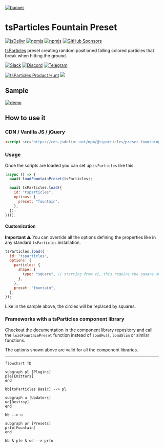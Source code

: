 [![banner](https://particles.js.org/images/banner3.png)](https://particles.js.org)

# tsParticles Fountain Preset

[![jsDelivr](https://data.jsdelivr.com/v1/package/npm/@tsparticles/preset-fountain/badge)](https://www.jsdelivr.com/package/npm/@tsparticles/preset-fountain) [![npmjs](https://badge.fury.io/js/@tsparticles/preset-fountain.svg)](https://www.npmjs.com/package/@tsparticles/preset-fountain) [![npmjs](https://img.shields.io/npm/dt/@tsparticles/preset-fountain)](https://www.npmjs.com/package/@tsparticles/preset-fountain) [![GitHub Sponsors](https://img.shields.io/github/sponsors/matteobruni)](https://github.com/sponsors/matteobruni)

[tsParticles](https://github.com/tsparticles/tsparticles) preset creating random positioned falling colored particles
that break when hitting the ground.

[![Slack](https://particles.js.org/images/slack.png)](https://join.slack.com/t/tsparticles/shared_invite/enQtOTcxNTQxNjQ4NzkxLWE2MTZhZWExMWRmOWI5MTMxNjczOGE1Yjk0MjViYjdkYTUzODM3OTc5MGQ5MjFlODc4MzE0N2Q1OWQxZDc1YzI) [![Discord](https://particles.js.org/images/discord.png)](https://discord.gg/hACwv45Hme) [![Telegram](https://particles.js.org/images/telegram.png)](https://t.me/tsparticles)

[![tsParticles Product Hunt](https://api.producthunt.com/widgets/embed-image/v1/featured.svg?post_id=186113&theme=light)](https://www.producthunt.com/posts/tsparticles?utm_source=badge-featured&utm_medium=badge&utm_souce=badge-tsparticles") <a href="https://www.buymeacoffee.com/matteobruni"><img src="https://img.buymeacoffee.com/button-api/?text=Buy me a beer&emoji=🍺&slug=matteobruni&button_colour=5F7FFF&font_colour=ffffff&font_family=Arial&outline_colour=000000&coffee_colour=FFDD00"></a>

## Sample

[![demo](https://raw.githubusercontent.com/tsparticles/tsparticles/main/presets/fountain/images/sample.png)](https://particles.js.org/samples/presets/fountain)

## How to use it

### CDN / Vanilla JS / jQuery

```html
<script src="https://cdn.jsdelivr.net/npm/@tsparticles/preset-fountain@3/tsparticles.preset.fountain.bundle.min.js"></script>
```

### Usage

Once the scripts are loaded you can set up `tsParticles` like this:

```javascript
(async () => {
  await loadFountainPreset(tsParticles);

  await tsParticles.load({
    id: "tsparticles",
    options: {
      preset: "fountain",
    },
  });
})();
```

#### Customization

**Important ⚠️**
You can override all the options defining the properties like in any standard `tsParticles` installation.

```javascript
tsParticles.load({
  id: "tsparticles",
  options: {
    particles: {
      shape: {
        type: "square", // starting from v2, this require the square shape script
      },
    },
    preset: "fountain",
  },
});
```

Like in the sample above, the circles will be replaced by squares.

### Frameworks with a tsParticles component library

Checkout the documentation in the component library repository and call the `loadFountainPreset` function instead of `loadFull`, `loadSlim` or similar functions.

The options shown above are valid for all the component libraries.

---

```mermaid
flowchart TD

subgraph pl [Plugins]
ple[Emitters]
end

bb[tsParticles Basic] --> pl

subgraph u [Updaters]
ud[Destroy]
end

bb --> u

subgraph pr [Presets]
prfo[Fountain]
end

bb & ple & ud --> prfo
```
